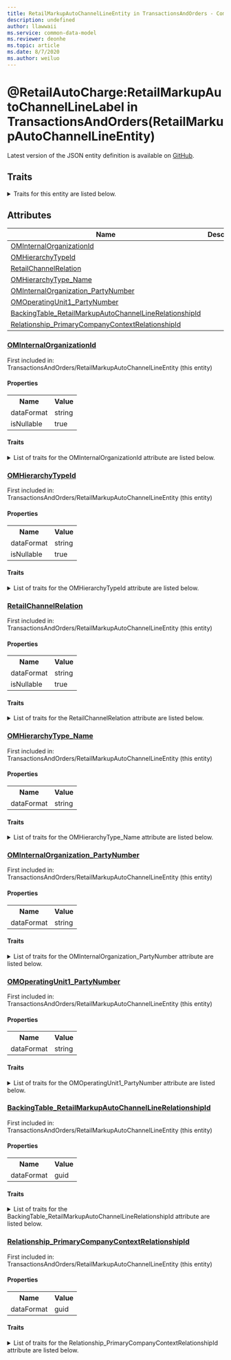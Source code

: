 ```yaml
---
title: RetailMarkupAutoChannelLineEntity in TransactionsAndOrders - Common Data Model | Microsoft Docs
description: undefined
author: llawwaii
ms.service: common-data-model
ms.reviewer: deonhe
ms.topic: article
ms.date: 8/7/2020
ms.author: weiluo
---
```


# @RetailAutoCharge:RetailMarkupAutoChannelLineLabel in TransactionsAndOrders(RetailMarkupAutoChannelLineEntity)

  
 Latest version of the JSON entity definition is available on <a href="https://github.com/Microsoft/CDM/tree/master/schemaDocuments/core/operationsCommon/Entities/Commerce/TransactionsAndOrders/RetailMarkupAutoChannelLineEntity.cdm.json" target="_blank">GitHub</a>.  

## Traits

<details>
<summary>Traits for this entity are listed below.  
</summary>

**is.CDM.entityVersion**  
  <table><tr><th>Parameter</th><th>Value</th><th>Data type</th><th>Explanation</th></tr><tr><td>versionNumber</td><td>"1.0"</td><td>string</td><td>semantic version number of the entity</td></tr></table>

**is.application.releaseVersion**  
  <table><tr><th>Parameter</th><th>Value</th><th>Data type</th><th>Explanation</th></tr><tr><td>releaseVersion</td><td>"10.0.13.0"</td><td>string</td><td>semantic version number of the application introducing this entity</td></tr></table>

**is.localized.displayedAs**  
  Holds the list of language specific display text for an object.  <table><tr><th>Parameter</th><th>Value</th><th>Data type</th><th>Explanation</th></tr><tr><td>localizedDisplayText</td><td><table><tr><th>languageTag</th><th>displayText</th></tr><tr><td>en</td><td>@RetailAutoCharge:RetailMarkupAutoChannelLineLabel</td></tr></table></td><td>entity</td><td>a reference to the constant entity holding the list of localized text</td></tr></table>

</details>

## Attributes

|Name|Description|First Included in Instance|
|---|---|---|
|[OMInternalOrganizationId](#OMInternalOrganizationId)||<a href="RetailMarkupAutoChannelLineEntity.md" target="_blank">TransactionsAndOrders/RetailMarkupAutoChannelLineEntity</a>|
|[OMHierarchyTypeId](#OMHierarchyTypeId)||<a href="RetailMarkupAutoChannelLineEntity.md" target="_blank">TransactionsAndOrders/RetailMarkupAutoChannelLineEntity</a>|
|[RetailChannelRelation](#RetailChannelRelation)||<a href="RetailMarkupAutoChannelLineEntity.md" target="_blank">TransactionsAndOrders/RetailMarkupAutoChannelLineEntity</a>|
|[OMHierarchyType_Name](#OMHierarchyType_Name)||<a href="RetailMarkupAutoChannelLineEntity.md" target="_blank">TransactionsAndOrders/RetailMarkupAutoChannelLineEntity</a>|
|[OMInternalOrganization_PartyNumber](#OMInternalOrganization_PartyNumber)||<a href="RetailMarkupAutoChannelLineEntity.md" target="_blank">TransactionsAndOrders/RetailMarkupAutoChannelLineEntity</a>|
|[OMOperatingUnit1_PartyNumber](#OMOperatingUnit1_PartyNumber)||<a href="RetailMarkupAutoChannelLineEntity.md" target="_blank">TransactionsAndOrders/RetailMarkupAutoChannelLineEntity</a>|
|[BackingTable_RetailMarkupAutoChannelLineRelationshipId](#BackingTable_RetailMarkupAutoChannelLineRelationshipId)||<a href="RetailMarkupAutoChannelLineEntity.md" target="_blank">TransactionsAndOrders/RetailMarkupAutoChannelLineEntity</a>|
|[Relationship_PrimaryCompanyContextRelationshipId](#Relationship_PrimaryCompanyContextRelationshipId)||<a href="RetailMarkupAutoChannelLineEntity.md" target="_blank">TransactionsAndOrders/RetailMarkupAutoChannelLineEntity</a>|

### <a href=#OMInternalOrganizationId name="OMInternalOrganizationId">OMInternalOrganizationId</a>

First included in: TransactionsAndOrders/RetailMarkupAutoChannelLineEntity (this entity)  

#### Properties

<table><tr><th>Name</th><th>Value</th></tr><tr><td>dataFormat</td><td>string</td></tr><tr><td>isNullable</td><td>true</td></tr></table>

#### Traits

<details>
<summary>List of traits for the OMInternalOrganizationId attribute are listed below.</summary>

**is.dataFormat.character**  
**is.dataFormat.big**  
**is.dataFormat.array**  
**is.nullable**  
The attribute value may be set to NULL.  

**is.dataFormat.character**  
**is.dataFormat.array**  
</details>

### <a href=#OMHierarchyTypeId name="OMHierarchyTypeId">OMHierarchyTypeId</a>

First included in: TransactionsAndOrders/RetailMarkupAutoChannelLineEntity (this entity)  

#### Properties

<table><tr><th>Name</th><th>Value</th></tr><tr><td>dataFormat</td><td>string</td></tr><tr><td>isNullable</td><td>true</td></tr></table>

#### Traits

<details>
<summary>List of traits for the OMHierarchyTypeId attribute are listed below.</summary>

**is.dataFormat.character**  
**is.dataFormat.big**  
**is.dataFormat.array**  
**is.nullable**  
The attribute value may be set to NULL.  

**is.dataFormat.character**  
**is.dataFormat.array**  
</details>

### <a href=#RetailChannelRelation name="RetailChannelRelation">RetailChannelRelation</a>

First included in: TransactionsAndOrders/RetailMarkupAutoChannelLineEntity (this entity)  

#### Properties

<table><tr><th>Name</th><th>Value</th></tr><tr><td>dataFormat</td><td>string</td></tr><tr><td>isNullable</td><td>true</td></tr></table>

#### Traits

<details>
<summary>List of traits for the RetailChannelRelation attribute are listed below.</summary>

**is.dataFormat.character**  
**is.dataFormat.big**  
**is.dataFormat.array**  
**is.nullable**  
The attribute value may be set to NULL.  

**is.dataFormat.character**  
**is.dataFormat.array**  
</details>

### <a href=#OMHierarchyType_Name name="OMHierarchyType_Name">OMHierarchyType_Name</a>

First included in: TransactionsAndOrders/RetailMarkupAutoChannelLineEntity (this entity)  

#### Properties

<table><tr><th>Name</th><th>Value</th></tr><tr><td>dataFormat</td><td>string</td></tr></table>

#### Traits

<details>
<summary>List of traits for the OMHierarchyType_Name attribute are listed below.</summary>

**is.dataFormat.character**  
**is.dataFormat.big**  
**is.dataFormat.array**  
**is.dataFormat.character**  
**is.dataFormat.array**  
</details>

### <a href=#OMInternalOrganization_PartyNumber name="OMInternalOrganization_PartyNumber">OMInternalOrganization_PartyNumber</a>

First included in: TransactionsAndOrders/RetailMarkupAutoChannelLineEntity (this entity)  

#### Properties

<table><tr><th>Name</th><th>Value</th></tr><tr><td>dataFormat</td><td>string</td></tr></table>

#### Traits

<details>
<summary>List of traits for the OMInternalOrganization_PartyNumber attribute are listed below.</summary>

**is.dataFormat.character**  
**is.dataFormat.big**  
**is.dataFormat.array**  
**is.dataFormat.character**  
**is.dataFormat.array**  
</details>

### <a href=#OMOperatingUnit1_PartyNumber name="OMOperatingUnit1_PartyNumber">OMOperatingUnit1_PartyNumber</a>

First included in: TransactionsAndOrders/RetailMarkupAutoChannelLineEntity (this entity)  

#### Properties

<table><tr><th>Name</th><th>Value</th></tr><tr><td>dataFormat</td><td>string</td></tr></table>

#### Traits

<details>
<summary>List of traits for the OMOperatingUnit1_PartyNumber attribute are listed below.</summary>

**is.dataFormat.character**  
**is.dataFormat.big**  
**is.dataFormat.array**  
**is.dataFormat.character**  
**is.dataFormat.array**  
</details>

### <a href=#BackingTable_RetailMarkupAutoChannelLineRelationshipId name="BackingTable_RetailMarkupAutoChannelLineRelationshipId">BackingTable_RetailMarkupAutoChannelLineRelationshipId</a>

First included in: TransactionsAndOrders/RetailMarkupAutoChannelLineEntity (this entity)  

#### Properties

<table><tr><th>Name</th><th>Value</th></tr><tr><td>dataFormat</td><td>guid</td></tr></table>

#### Traits

<details>
<summary>List of traits for the BackingTable_RetailMarkupAutoChannelLineRelationshipId attribute are listed below.</summary>

**is.dataFormat.character**  
**is.dataFormat.big**  
**is.dataFormat.array**  
**is.dataFormat.guid**  
**means.identity.entityId**  
**is.linkedEntity.identifier**  
Marks the attribute(s) that hold foreign key references to a linked (used as an attribute) entity. This attribute is added to the resolved entity to enumerate the referenced entities.  <table><tr><th>Parameter</th><th>Value</th><th>Data type</th><th>Explanation</th></tr><tr><td>entityReferences</td><td><table><tr><th>entityReference</th><th>attributeReference</th></tr><tr><td><a href="../../../Tables/Commerce/TransactionsAndOrders/Transaction/RetailMarkupAutoChannelLine.md" target="_blank">/core/operationsCommon/Tables/Commerce/TransactionsAndOrders/Transaction/RetailMarkupAutoChannelLine.cdm.json/RetailMarkupAutoChannelLine</a></td><td><a href="../../../Tables/Commerce/TransactionsAndOrders/Transaction/RetailMarkupAutoChannelLine.md#RecId" target="_blank">RecId</a></td></tr></table></td><td>entity</td><td>a reference to the constant entity holding the list of entity references</td></tr></table>

**is.dataFormat.guid**  
**is.dataFormat.character**  
**is.dataFormat.array**  
</details>

### <a href=#Relationship_PrimaryCompanyContextRelationshipId name="Relationship_PrimaryCompanyContextRelationshipId">Relationship_PrimaryCompanyContextRelationshipId</a>

First included in: TransactionsAndOrders/RetailMarkupAutoChannelLineEntity (this entity)  

#### Properties

<table><tr><th>Name</th><th>Value</th></tr><tr><td>dataFormat</td><td>guid</td></tr></table>

#### Traits

<details>
<summary>List of traits for the Relationship_PrimaryCompanyContextRelationshipId attribute are listed below.</summary>

**is.dataFormat.character**  
**is.dataFormat.big**  
**is.dataFormat.array**  
**is.dataFormat.guid**  
**means.identity.entityId**  
**is.linkedEntity.identifier**  
Marks the attribute(s) that hold foreign key references to a linked (used as an attribute) entity. This attribute is added to the resolved entity to enumerate the referenced entities.  <table><tr><th>Parameter</th><th>Value</th><th>Data type</th><th>Explanation</th></tr><tr><td>entityReferences</td><td><table><tr><th>entityReference</th><th>attributeReference</th></tr><tr><td><a href="../../../Tables/Finance/Ledger/Main/CompanyInfo.md" target="_blank">/core/operationsCommon/Tables/Finance/Ledger/Main/CompanyInfo.cdm.json/CompanyInfo</a></td><td><a href="../../../Tables/Finance/Ledger/Main/CompanyInfo.md#RecId" target="_blank">RecId</a></td></tr></table></td><td>entity</td><td>a reference to the constant entity holding the list of entity references</td></tr></table>

**is.dataFormat.guid**  
**is.dataFormat.character**  
**is.dataFormat.array**  
</details>
